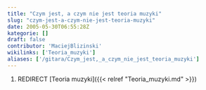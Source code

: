 ```yaml
---
title: "Czym jest, a czym nie jest teoria muzyki"
slug: "czym-jest-a-czym-nie-jest-teoria-muzyki"
date: 2005-05-30T06:55:28Z
kategorie: []
draft: false
contributor: 'MaciejBlizinski'
wikilinks: ['Teoria_muzyki']
aliases: ['/gitara/Czym_jest,_a_czym_nie_jest_teoria_muzyki']
---
```

1.  REDIRECT [Teoria muzyki]({{< relref "Teoria_muzyki.md" >}})